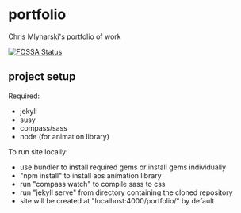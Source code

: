 # portfolio
Chris Mlynarski's portfolio of work

[![FOSSA Status](https://app.fossa.io/api/projects/git%2Bhttps%3A%2F%2Fgithub.com%2FCmlynars%2Fportfolio.svg?type=shield)](https://app.fossa.io/projects/git%2Bhttps%3A%2F%2Fgithub.com%2FCmlynars%2Fportfolio?ref=badge_shield)


project setup
-------------

Required:

- jekyll
- susy
- compass/sass
- node (for animation library)

To run site locally:

- use bundler to install required gems or install gems individually
- "npm install" to install aos animation library
- run "compass watch" to compile sass to css
- run "jekyll serve" from directory containing the cloned repository
- site will be created at "localhost:4000/portfolio/" by default


